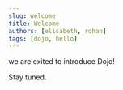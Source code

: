 ```yaml
---
slug: welcome
title: Welcome
authors: [elisabeth, rohan]
tags: [dojo, hello]
---
```


we are exited to introduce Dojo!

Stay tuned.
